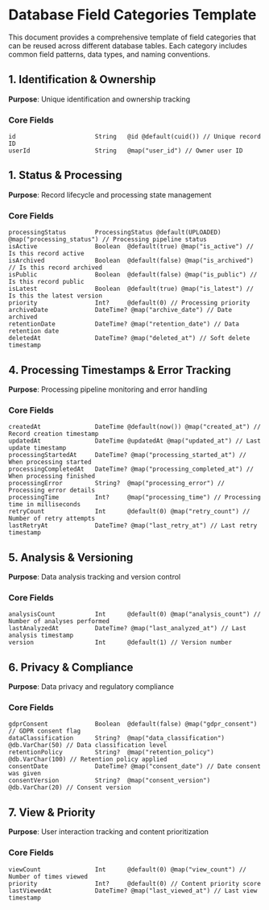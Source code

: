 # Database Field Categories Template

This document provides a comprehensive template of field categories that can be reused across different database tables. Each category includes common field patterns, data types, and naming conventions.

## 1. Identification & Ownership

**Purpose**: Unique identification and ownership tracking

### Core Fields
```prisma
id                      String   @id @default(cuid()) // Unique record ID
userId                  String   @map("user_id") // Owner user ID
```



## 1. Status & Processing

**Purpose**: Record lifecycle and processing state management

### Core Fields
```prisma
processingStatus        ProcessingStatus @default(UPLOADED) @map("processing_status") // Processing pipeline status
isActive                Boolean  @default(true) @map("is_active") // Is this record active
isArchived              Boolean  @default(false) @map("is_archived") // Is this record archived
isPublic                Boolean  @default(false) @map("is_public") // Is this record public
isLatest                Boolean  @default(true) @map("is_latest") // Is this the latest version
priority                Int?     @default(0) // Processing priority
archiveDate             DateTime? @map("archive_date") // Date archived
retentionDate           DateTime? @map("retention_date") // Data retention date
deletedAt               DateTime? @map("deleted_at") // Soft delete timestamp
```

## 4. Processing Timestamps & Error Tracking

**Purpose**: Processing pipeline monitoring and error handling

### Core Fields
```prisma
createdAt               DateTime @default(now()) @map("created_at") // Record creation timestamp
updatedAt               DateTime @updatedAt @map("updated_at") // Last update timestamp
processingStartedAt     DateTime? @map("processing_started_at") // When processing started
processingCompletedAt   DateTime? @map("processing_completed_at") // When processing finished
processingError         String?  @map("processing_error") // Processing error details
processingTime          Int?     @map("processing_time") // Processing time in milliseconds
retryCount              Int      @default(0) @map("retry_count") // Number of retry attempts
lastRetryAt             DateTime? @map("last_retry_at") // Last retry timestamp
```

## 5. Analysis & Versioning

**Purpose**: Data analysis tracking and version control

### Core Fields
```prisma
analysisCount           Int      @default(0) @map("analysis_count") // Number of analyses performed
lastAnalyzedAt          DateTime? @map("last_analyzed_at") // Last analysis timestamp
version                 Int      @default(1) // Version number
```

## 6. Privacy & Compliance

**Purpose**: Data privacy and regulatory compliance

### Core Fields
```prisma
gdprConsent             Boolean  @default(false) @map("gdpr_consent") // GDPR consent flag
dataClassification      String?  @map("data_classification") @db.VarChar(50) // Data classification level
retentionPolicy         String?  @map("retention_policy") @db.VarChar(100) // Retention policy applied
consentDate             DateTime? @map("consent_date") // Date consent was given
consentVersion          String?  @map("consent_version") @db.VarChar(20) // Consent version
```

## 7. View & Priority

**Purpose**: User interaction tracking and content prioritization

### Core Fields
```prisma
viewCount               Int      @default(0) @map("view_count") // Number of times viewed
priority                Int?     @default(0) // Content priority score
lastViewedAt            DateTime? @map("last_viewed_at") // Last view timestamp
```






